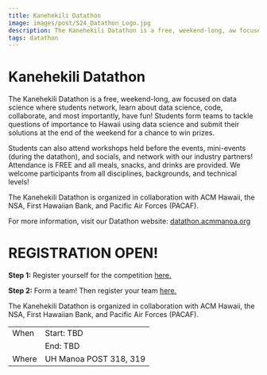 ```yaml
---
title: Kanehekili Datathon
image: images/post/S24_Datathon_Logo.jpg
description: The Kanehekili Datathon is a free, weekend-long, aw focused on data science where students network, learn about data science, code, collaborate, and most importantly, have fun!
tags: datathon
---
```


# Kanehekili Datathon
The Kanehekili Datathon is a free, weekend-long, aw focused on data science where students network, learn about data science, code, collaborate, and most importantly, have fun! Students form teams to tackle questions of importance to Hawaii using data science and submit their solutions at the end of the weekend for a chance to win prizes.

Students can also attend workshops held before the events, mini-events (during the datathon), and socials, and network with our industry partners! Attendance is FREE and all meals, snacks, and drinks are provided. We welcome participants from all disciplines, backgrounds, and technical levels!

The Kanehekili Datathon is organized in collaboration with ACM Hawaii, the NSA, First Hawaiian Bank, and Pacific Air Forces (PACAF).

For more information, visit our Datathon website: [datathon.acmmanoa.org](https://datathon.acmmanoa.org)

# REGISTRATION OPEN!

**Step 1:** Register yourself for the competition [here.](https://forms.gle/74eHk3ZWGekb7BfN7) 

**Step 2:** Form a team! Then register your team [here.](https://forms.gle/L3P55WFz9Ux8kyvD6)

The Kanehekili Datathon is organized in collaboration with ACM Hawaii, the NSA, First Hawaiian Bank, and Pacific Air Forces (PACAF).

|       |                                                      |
| ----- | ---------------------------------------------------- |
| When  | Start: TBD                                           |
|       | End: TBD                                             |
| Where | UH Manoa POST 318, 319                               |




<link href="//cdn.rawgit.com/noelboss/featherlight/1.7.13/release/featherlight.min.css" type="text/css" rel="stylesheet" />
<script src="//code.jquery.com/jquery-latest.js"></script>
<script src="//cdn.rawgit.com/noelboss/featherlight/1.7.13/release/featherlight.min.js" type="text/javascript" charset="utf-8"></script>
<style>
